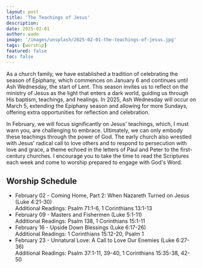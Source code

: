 ```yaml
---
layout: post
title: 'The Teachings of Jesus'
description:
date: 2025-02-01
author: wade
image: '/images/unsplash/2025-02-01-the-teachings-of-jesus.jpg'
tags: [worship]
featured: false
toc: false
---
```


As a church family, we have established a tradition of celebrating the season of Epiphany, which commences on January 6 and continues until Ash Wednesday, the start of Lent. This season invites us to reflect on the ministry of Jesus as the light that enters a dark world, guiding us through His baptism, teachings, and healings. In 2025, Ash Wednesday will occur on March 5, extending the Epiphany season and allowing for more Sundays, offering extra opportunities for reflection and celebration.

In February, we will focus significantly on Jesus' teachings, which, I must warn you, are challenging to embrace. Ultimately, we can only embody these teachings through the power of God. The early church also wrestled with Jesus' radical call to love others and to respond to persecution with love and grace, a theme echoed in the letters of Paul and Peter to the first-century churches. I encourage you to take the time to read the Scriptures each week and come to worship prepared to engage with God's Word.

## Worship Schedule

- February 02 - Coming Home, Part 2: When Nazareth Turned on Jesus (Luke 4:21-30)  
Additional Readings: Psalm 71:1-6, 1 Corinthians 13:1-13
- February 09 - Masters and Fishermen (Luke 5:1-11)  
Additional Readings: Psalm 138, 1 Corinthians 15:1-11
- February 16 - Upside Down Blessings (Luke 6:17-26)  
Additional Readings: 1 Corinthians 15:12-20, Psalm 1
- February 23 - Unnatural Love: A Call to Love Our Enemies (Luke 6:27-36)  
Additional Readings: Psalm 37:1-11, 39-40, 1 Corinthians 15:35-38, 42-50


